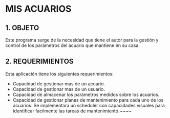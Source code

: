 ﻿# MIS ACUARIOS
## 1. OBJETO
Este programa surge de la necesidad que tiene el autor para la gestión y control de los parámetros del acuario que mantiene en su casa.

## 2. REQUERIMIENTOS
Esta aplicación tiene los siguientes requerimientos:

- Capacidad de gestionar mas de un acuario.
- Capacidad de gestionar mas de un usuario.
- Capacidad de almacenar los parámetros medidos sobre los acuarios.
- Capacidad de gestionar planes de mantenimiento para cada uno de los 
  acuarios. Se implementara un scheduler con capacidades visuales para 
  identificar facilmente las tareas de mantenimiento.~~~~